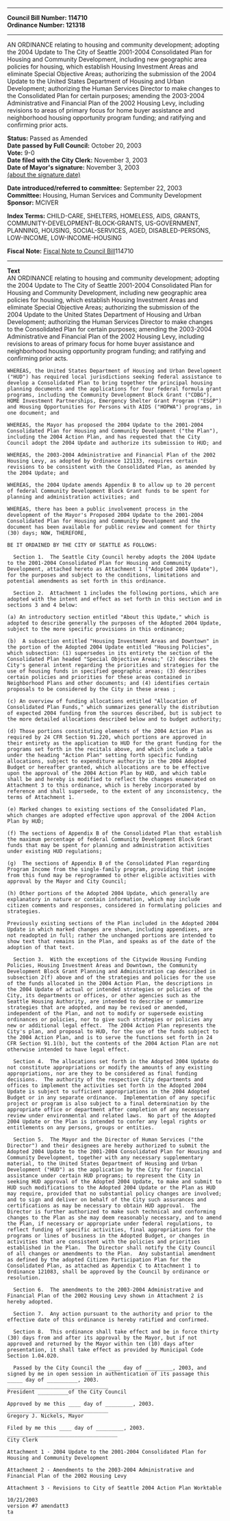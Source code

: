 * * * * *  
  
**Council Bill Number: [](#h0)[](#h2)114710**   
**Ordinance Number: 121318**  
  
* * * * *  
  
AN ORDINANCE relating to housing and community development; adopting the 2004 Update to The City of Seattle 2001-2004 Consolidated Plan for Housing and Community Development, including new geographic area policies for housing, which establish Housing Investment Areas and eliminate Special Objective Areas; authorizing the submission of the 2004 Update to the United States Department of Housing and Urban Development; authorizing the Human Services Director to make changes to the Consolidated Plan for certain purposes; amending the 2003-2004 Administrative and Financial Plan of the 2002 Housing Levy, including revisions to areas of primary focus for home buyer assistance and neighborhood housing opportunity program funding; and ratifying and confirming prior acts.  
  
**Status:** Passed as Amended   
**Date passed by Full Council:** October 20, 2003   
**Vote:** 9-0   
**Date filed with the City Clerk:** November 3, 2003   
**Date of Mayor's signature:** November 3, 2003   
[(about the signature date)](/~public/approvaldate.htm)   
  
  
**Date introduced/referred to committee:** September 22, 2003   
**Committee:** Housing, Human Services and Community Development   
**Sponsor:** MCIVER   
  
**Index Terms:** CHILD-CARE, SHELTERS, HOMELESS, AIDS, GRANTS, COMMUNITY-DEVELOPMENT-BLOCK-GRANTS, US-GOVERNMENT, PLANNING, HOUSING, SOCIAL-SERVICES, AGED, DISABLED-PERSONS, LOW-INCOME, LOW-INCOME-HOUSING  
  
**Fiscal Note:** [Fiscal Note to Council Bill](http://clerk.seattle.gov/~public/fnote/114710.htm)[](#h1)[](#h3)114710  
  
* * * * *  
  
**Text**  
    AN ORDINANCE relating to housing and community development; adopting  
    the 2004 Update to The City of Seattle 2001-2004 Consolidated Plan for  
    Housing and Community Development, including new geographic area  
    policies for housing, which establish Housing Investment Areas and  
    eliminate Special Objective Areas; authorizing the submission of the  
    2004 Update to the United States Department of Housing and Urban  
    Development; authorizing the Human Services Director to make changes  
    to the Consolidated Plan for certain purposes; amending the 2003-2004  
    Administrative and Financial Plan of the 2002 Housing Levy, including  
    revisions to areas of primary focus for home buyer assistance and  
    neighborhood housing opportunity program funding; and ratifying and  
    confirming prior acts.  
  
    WHEREAS, the United States Department of Housing and Urban Development  
    ("HUD") has required local jurisdictions seeking federal assistance to  
    develop a Consolidated Plan to bring together the principal housing  
    planning documents and the applications for four federal formula grant  
    programs, including the Community Development Block Grant ("CDBG"),  
    HOME Investment Partnerships, Emergency Shelter Grant Program ("ESGP")  
    and Housing Opportunities for Persons with AIDS ("HOPWA") programs, in  
    one document; and  
  
    WHEREAS, the Mayor has proposed the 2004 Update to the 2001-2004  
    Consolidated Plan for Housing and Community Development ("the Plan"),  
    including the 2004 Action Plan, and has requested that the City  
    Council adopt the 2004 Update and authorize its submission to HUD; and  
  
    WHEREAS, the 2003-2004 Administrative and Financial Plan of the 2002  
    Housing Levy, as adopted by Ordinance 121133, requires certain  
    revisions to be consistent with the Consolidated Plan, as amended by  
    the 2004 Update; and  
  
    WHEREAS, the 2004 Update amends Appendix B to allow up to 20 percent  
    of federal Community Development Block Grant funds to be spent for  
    planning and administration activities; and  
  
    WHEREAS, there has been a public involvement process in the  
    development of the Mayor's Proposed 2004 Update to the 2001-2004  
    Consolidated Plan for Housing and Community Development and the  
    document has been available for public review and comment for thirty  
    (30) days; NOW, THEREFORE,  
  
    BE IT ORDAINED BY THE CITY OF SEATTLE AS FOLLOWS:  
  
      Section 1.  The Seattle City Council hereby adopts the 2004 Update  
    to the 2001-2004 Consolidated Plan for Housing and Community  
    Development, attached hereto as Attachment 1 ("Adopted 2004 Update"),  
    for the purposes and subject to the conditions, limitations and  
    potential amendments as set forth in this ordinance.  
  
      Section 2.  Attachment 1 includes the following portions, which are  
    adopted with the intent and effect as set forth in this section and in  
    sections 3 and 4 below:  
  
    (a) An introductory section entitled "About this Update," which is  
    adopted to describe generally the purposes of the Adopted 2004 Update,  
    subject to the more specific provisions in this ordinance;  
  
    (b)  A subsection entitled "Housing Investment Areas and Downtown" in  
    the portion of the Adopted 2004 Update entitled "Housing Policies",  
    which subsection: (1) supersedes in its entirety the section of the  
    Consolidated Plan headed "Special Objective Areas;" (2) describes the  
    City's general intent regarding the priorities and strategies for the  
    use of housing funds in specified geographic areas; (3) describes  
    certain policies and priorities for these areas contained in  
    Neighborhood Plans and other documents; and (4) identifies certain  
    proposals to be considered by the City in these areas ;  
  
    (c) An overview of funding allocations entitled "Allocation of  
    Consolidated Plan Funds," which summarizes generally the distribution  
    of expected 2004 funding from the sources described, but is subject to  
    the more detailed allocations described below and to budget authority;  
  
    (d) Those portions constituting elements of the 2004 Action Plan as  
    required by 24 CFR Section 91.220, which portions are approved in  
    their entirety as the application to HUD for the grant funding for the  
    programs set forth in the recitals above, and which include a table  
    under the heading "Action Plan" setting forth specific funding  
    allocations, subject to expenditure authority in the 2004 Adopted  
    Budget or hereafter granted, which allocations are to be effective  
    upon the approval of the 2004 Action Plan by HUD, and which table  
    shall be and hereby is modified to reflect the changes enumerated on  
    Attachment 3 to this ordinance, which is hereby incorporated by  
    reference and shall supersede, to the extent of any inconsistency, the  
    terms of Attachment 1.  
  
    (e) Marked changes to existing sections of the Consolidated Plan,  
    which changes are adopted effective upon approval of the 2004 Action  
    Plan by HUD;  
  
    (f) The sections of Appendix B of the Consolidated Plan that establish  
    the maximum percentage of federal Community Development Block Grant  
    funds that may be spent for planning and administration activities  
    under existing HUD regulations;  
  
    (g)  The sections of Appendix B of the Consolidated Plan regarding  
    Program Income from the single-family program, providing that income  
    from this fund may be reprogrammed to other eligible activities with  
    approval by the Mayor and City Council;  
  
    (h) Other portions of the Adopted 2004 Update, which generally are  
    explanatory in nature or contain information, which may include  
    citizen comments and responses, considered in formulating policies and  
    strategies.  
  
    Previously existing sections of the Plan included in the Adopted 2004  
    Update in which marked changes are shown, including appendixes, are  
    not readopted in full; rather the unchanged portions are intended to  
    show text that remains in the Plan, and speaks as of the date of the  
    adoption of that text.  
  
      Section 3.  With the exceptions of the Citywide Housing Funding  
    Policies, Housing Investment Areas and Downtown, the Community  
    Development Block Grant Planning and Administration cap described in  
    subsection 2(f) above and of the strategies and policies for the use  
    of the funds allocated in the 2004 Action Plan, the descriptions in  
    the 2004 Update of actual or intended strategies or policies of the  
    City, its departments or offices, or other agencies such as the  
    Seattle Housing Authority, are intended to describe or summarize  
    strategies that are adopted, and may be revised or amended,  
    independent of the Plan, and not to modify or supersede existing  
    ordinances or policies, nor to give such strategies or policies any  
    new or additional legal effect.  The 2004 Action Plan represents the  
    City's plan, and proposal to HUD, for the use of the funds subject to  
    the 2004 Action Plan, and is to serve the functions set forth in 24  
    CFR Section 91.1(b), but the contents of the 2004 Action Plan are not  
    otherwise intended to have legal effect.  
  
      Section 4.  The allocations set forth in the Adopted 2004 Update do  
    not constitute appropriations or modify the amounts of any existing  
    appropriations, nor are they to be considered as final funding  
    decisions.  The authority of the respective City departments and  
    offices to implement the activities set forth in the Adopted 2004  
    Update is subject to sufficient appropriations in the 2004 Adopted  
    Budget or in any separate ordinance.  Implementation of any specific  
    project or program is also subject to a final determination by the  
    appropriate office or department after completion of any necessary  
    review under environmental and related laws.  No part of the Adopted  
    2004 Update or the Plan is intended to confer any legal rights or  
    entitlements on any persons, groups or entities.  
  
      Section 5.  The Mayor and the Director of Human Services ("the  
    Director") and their designees are hereby authorized to submit the  
    Adopted 2004 Update to the 2001-2004 Consolidated Plan for Housing and  
    Community Development, together with any necessary supplementary  
    material, to the United States Department of Housing and Urban  
    Development ("HUD") as the application by the City for financial  
    assistance under certain HUD programs; to represent the City in  
    seeking HUD approval of the Adopted 2004 Update, to make and submit to  
    HUD such modifications to the Adopted 2004 Update or the Plan as HUD  
    may require, provided that no substantial policy changes are involved;  
    and to sign and deliver on behalf of the City such assurances and  
    certifications as may be necessary to obtain HUD approval.  The  
    Director is further authorized to make such technical and conforming  
    changes to the Plan as she may deem reasonably necessary, and to amend  
    the Plan, if necessary or appropriate under federal regulations, to  
    reflect funding of specific activities, final appropriations for the  
    programs or lines of business in the Adopted Budget, or changes in  
    activities that are consistent with the policies and priorities  
    established in the Plan.  The Director shall notify the City Council  
    of all changes or amendments to the Plan.  Any substantial amendment  
    as defined by the adopted Citizen Participation Plan for the  
    Consolidated Plan, as attached as Appendix C to Attachment 1 to  
    Ordinance 121083, shall be approved by the Council by ordinance or  
    resolution.  
  
      Section 6.  The amendments to the 2003-2004 Administrative and  
    Financial Plan of the 2002 Housing Levy shown in Attachment 2 is  
    hereby adopted.  
  
      Section 7.  Any action pursuant to the authority and prior to the  
    effective date of this ordinance is hereby ratified and confirmed.  
  
      Section 8.  This ordinance shall take effect and be in force thirty  
    (30) days from and after its approval by the Mayor, but if not  
    approved and returned by the Mayor within ten (10) days after  
    presentation, it shall take effect as provided by Municipal Code  
    Section 1.04.020.  
  
      Passed by the City Council the ____ day of _________, 2003, and  
    signed by me in open session in authentication of its passage this  
    _____ day of __________, 2003.  
    _________________________________  
    President __________of the City Council  
  
    Approved by me this ____ day of _________, 2003.  
    _________________________________  
    Gregory J. Nickels, Mayor  
  
    Filed by me this ____ day of _________, 2003.  
    ____________________________________  
    City Clerk  
  
    Attachment 1 - 2004 Update to the 2001-2004 Consolidated Plan for  
    Housing and Community Development  
  
    Attachment 2 - Amendments to the 2003-2004 Administrative and  
    Financial Plan of the 2002 Housing Levy  
  
    Attachment 3 - Revisions to City of Seattle 2004 Action Plan Worktable  
  
    10/21/2003  
    version #7 amendatt3  
    ta  
